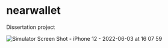 # nearwallet

Dissertation project

![Simulator Screen Shot - iPhone 12 - 2022-06-03 at 16 07 59](https://user-images.githubusercontent.com/13225248/171881465-aad17762-b65d-4f1d-bb5b-947f7f8e0f90.png)
